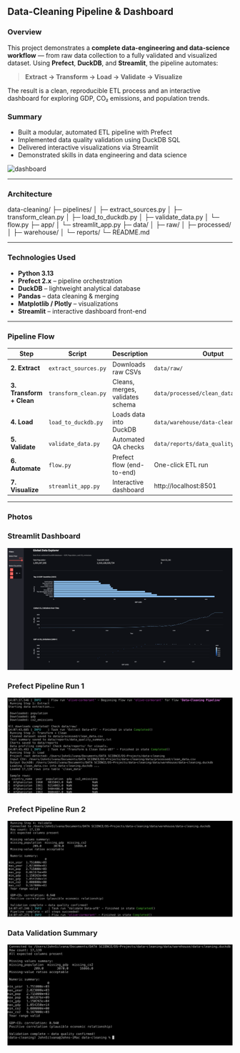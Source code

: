 ## **Data-Cleaning Pipeline & Dashboard**

### **Overview**
This project demonstrates a **complete data-engineering and data-science workflow** — from raw data collection to a fully validated and visualized dataset.
Using **Prefect**, **DuckDB**, and **Streamlit**, the pipeline automates:
> **Extract → Transform → Load → Validate → Visualize**

The result is a clean, reproducible ETL process and an interactive dashboard for exploring GDP, CO₂ emissions, and population trends.

### **Summary**
* Built a modular, automated ETL pipeline with Prefect
* Implemented data quality validation using DuckDB SQL
* Delivered interactive visualizations via Streamlit
* Demonstrated skills in data engineering and data science

<img width="1719" height="933" alt="dashboard" src="https://github.com/user-attachments/assets/fa2e582d-80a1-4ec8-8735-d55fdd158272" />


---

### **Architecture**

data-cleaning/
├─ pipelines/
│ ├─ extract_sources.py
│ ├─ transform_clean.py
│ ├─ load_to_duckdb.py
│ ├─ validate_data.py
│ └─ flow.py
├─ app/
│ └─ streamlit_app.py
├─ data/
│ ├─ raw/
│ ├─ processed/
│ ├─ warehouse/
│ └─ reports/
└─ README.md


---

### **Technologies Used**
- **Python 3.13**
- **Prefect 2.x** – pipeline orchestration  
- **DuckDB** – lightweight analytical database  
- **Pandas** – data cleaning & merging  
- **Matplotlib / Plotly** – visualizations  
- **Streamlit** – interactive dashboard front-end  

---

### **Pipeline Flow**

| Step | Script | Description | Output |
|------|---------|-------------|---------|
| **2. Extract** | `extract_sources.py` | Downloads raw CSVs | `data/raw/` |
| **3. Transform + Clean** | `transform_clean.py` | Cleans, merges, validates schema | `data/processed/clean_data.csv` |
| **4. Load** | `load_to_duckdb.py` | Loads data into DuckDB | `data/warehouse/data-cleaning.duckdb` |
| **5. Validate** | `validate_data.py` | Automated QA checks | `data/reports/data_quality_summary.txt` |
| **6. Automate** | `flow.py` | Prefect flow (end-to-end) | One-click ETL run |
| **7. Visualize** | `streamlit_app.py` | Interactive dashboard | http://localhost:8501 |

---

### **Photos**

### Streamlit Dashboard
![Dashboard Screenshot](https://github.com/jpf905/Data-Cleaning-Project/blob/main/screenshots/dashboard.png)

### Prefect Pipeline Run 1
![Prefect Pipeline Screenshot1](https://github.com/jpf905/Data-Cleaning-Project/blob/main/screenshots/pipeline_run1.png)

### Prefect Pipeline Run 2
![Prefect Pipeline Screenshot2](https://github.com/jpf905/Data-Cleaning-Project/blob/main/screenshots/pipeline_run2.png)

### Data Validation Summary
![Validation Screenshot](https://github.com/jpf905/Data-Cleaning-Project/blob/main/screenshots/validation_passed.png)